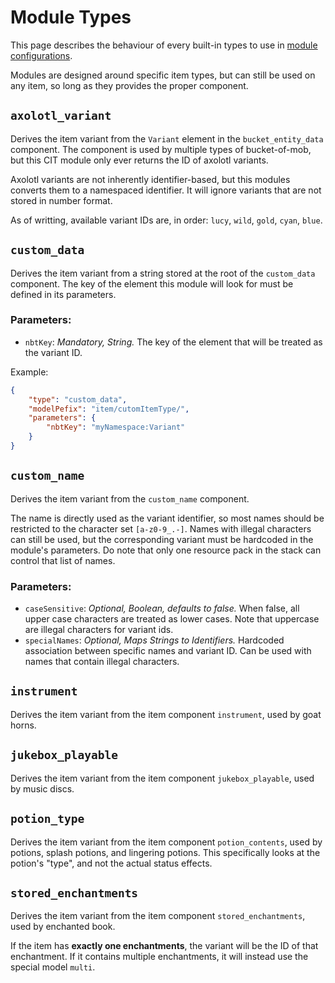 # Module Types

This page describes the behaviour of every built-in types to use in [module configurations](Module-Configuration).

Modules are designed around specific item types, but can still be used on any item, so long as they provides the proper component.

## `axolotl_variant`
Derives the item variant from the `Variant` element in the `bucket_entity_data` component. The component is used by multiple types of bucket-of-mob, but this CIT module only ever returns the ID of axolotl variants.

Axolotl variants are not inherently identifier-based, but this modules converts them to a namespaced identifier. It will ignore variants that are not stored in number format.

As of writting, available variant IDs are, in order: `lucy`, `wild`, `gold`, `cyan`, `blue`.

## `custom_data`
Derives the item variant from a string stored at the root of the `custom_data` component.
The key of the element this module will look for must be defined in its parameters.

### Parameters:
- `nbtKey`: *Mandatory, String.* The key of the element that will be treated as the variant ID.

Example:
```json
{
	"type": "custom_data",
	"modelPefix": "item/cutomItemType/",
	"parameters": {
		"nbtKey": "myNamespace:Variant"
	}
}
```

## `custom_name`
Derives the item variant from the `custom_name` component.

The name is directly used as the variant identifier, so most names should be restricted to the character set `[a-z0-9_.-]`.
Names with illegal characters can still be used, but the corresponding variant must be hardcoded in the module's parameters. Do note that only one resource pack in the stack can control that list of names.

### Parameters:
- `caseSensitive`: *Optional, Boolean, defaults to false.*
When false, all upper case characters are treated as lower cases. Note that uppercase are illegal characters for variant ids.
- `specialNames`: *Optional, Maps Strings to Identifiers.*
Hardcoded association between specific names and variant ID. Can be used with names that contain illegal characters.

## `instrument`
Derives the item variant from the item component `instrument`, used by goat horns.

## `jukebox_playable`
Derives the item variant from the item component `jukebox_playable`, used by music discs.

## `potion_type`
Derives the item variant from the item component `potion_contents`, used by potions, splash potions, and lingering potions. This specifically looks at the potion's "type", and not the actual status effects.

## `stored_enchantments`
Derives the item variant from the item component `stored_enchantments`, used by enchanted book.

If the item has **exactly one enchantments**, the variant will be the ID of that enchantment. If it contains multiple enchantments, it will instead use the special model `multi`.

